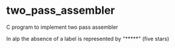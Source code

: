 # two_pass_assembler
C program to implement two pass assembler

In alp the absence of a label is represented by "*****" (five stars)
